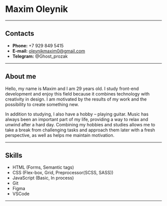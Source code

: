 # Maxim Oleynik

---

## Contacts

-   **Phone:** +7 929 849 5415
-   **E-mail:** oleynikmaxim0@gmail.com
-   **Telegram:** @Ghost_prozak

---

## About me

Hello, my name is Maxim and I am 29 years old. I study front-end development and enjoy this field because it combines technology with creativity in design. I am motivated by the results of my work and the possibility to create something new.

In addition to studying, I also have a hobby – playing guitar. Music has always been an important part of my life, providing a way to relax and unwind after a hard day. Combining my hobbies and studies allows me to take a break from challenging tasks and approach them later with a fresh perspective, as well as helps me maintain motivation.

---

## Skills

-   HTML (Forms, Semantic tags)
-   CSS (Flex-box, Grid, Preprocessor(SCSS, SASS))
-   JavaScript (Basic, In process)
-   Git
-   Figma
-   VSCode

---
